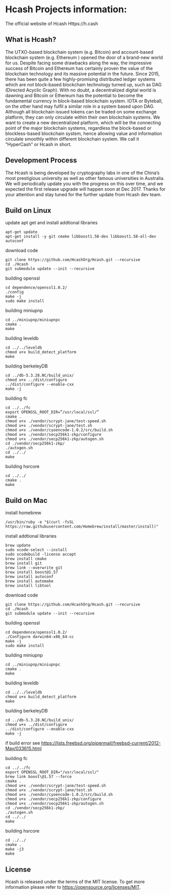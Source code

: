 Hcash Projects information:
=====================================

The official website of Hcash Https://h.cash

What is Hcash?
--------------

The UTXO-based blockchain system (e.g. Bitcoin) and account-based blockchain system (e.g. Ethereum ) opened the door of a brand-new world for us. Despite facing some drawbacks along the way, the impressive success of Bitcoin and Ethereum has certainly proven the value of the blockchain technology and its massive potential in the future. Since 2015, there has been quite a few highly-promising distributed ledger systems which are not block-based blockchain technology turned up, such as DAG (Directed Acyclic Graph). With no doubt, a decentralized digital world is dawning and Bitcoin or Ethereum has the potential to become the fundamental currency in block-based blockchain system. IOTA or Byteball, on the other hand may fulfil a similar role in a system based upon DAG. Although all blockchain issued tokens can be traded on some exchange platform, they can only circulate within their own blockchain systems. We want to create a new decentralized platform, which will be the connecting point of the major blockchain systems, regardless the block-based or blockless-based blockchain system, hence allowing value and information circulate smoothly within different blockchain system. We call it “HyperCash” or Hcash in short.

Development Process
-------------------

The Hcash is being developed by cryptography labs in one of the China’s most prestigious university as well as other famous universities in Australia. We will periodically update you with the progress on this over time, and we expected the first release upgrade will happen soon at Dec 2017. Thanks for your attention and stay tuned for the further update from Hcash dev team.

Build on Linux
-------------------

update apt get and install addtional libraries

```
apt-get update
apt-get install -y git cmake libboost1.58-dev libboost1.58-all-dev autoconf
```

download code

```
git clone https://github.com/HcashOrg/Hcash.git --recursive
cd ./Hcash
git submodule update --init --recursive
```

building openssl

```
cd dependence/openssl1.0.2/
./config
make -j
sudo make install
```

building miniupnp

```
cd ../miniupnp/miniupnpc
cmake .
make
```

building leveldb

```
cd ../../leveldb
chmod u+x build_detect_platform
make
```

building berkeleyDB

```
cd ../db-5.3.28.NC/build_unix/
chmod u+x ../dist/configure
../dist/configure --enable-cxx
make -j
```

building fc

```
cd ../../fc
export OPENSSL_ROOT_DIR=”/usr/local/ssl/”
cmake .
chmod u+x ./vendor/scrypt-jane/test-speed.sh
chmod u+x ./vendor/scrypt-jane/test.sh
chmod u+x ./vendor/cyoencode-1.0.2/src/build.sh
chmod u+x ./vendor/secp256k1-zkp/configure
chmod u+x ./vendor/secp256k1-zkp/autogen.sh
cd ./vendor/secp256k1-zkp/
./autogen.sh
cd ../../
make
```

building hsrcore

```
cd ../../
cmake .
make
```

Build on Mac
-------------------


install homebrew

```
/usr/bin/ruby -e "$(curl -fsSL https://raw.githubusercontent.com/Homebrew/install/master/install)"
```

install addtional libraries

```
brew update
sudo xcode-select --install
sudo xcodebuild -license accept
brew install cmake
brew install git
brew link --overwrite git
brew install boost@1.57
brew install autoconf
brew install automake
brew install libtool
```

download code

```
git clone https://github.com/HcashOrg/Hcash.git --recursive
cd ./Hcash
git submodule update --init --recursive
```

building openssl

```
cd dependence/openssl1.0.2/
./Configure darwin64-x86_64-cc
make -j
sudo make install
```

building miniupnp

```
cd ../miniupnp/miniupnpc
cmake .
make
```

building leveldb

```
cd ../../leveldb
chmod u+x build_detect_platform
make
```

building berkeleyDB

```
cd ../db-5.3.28.NC/build_unix/
chmod u+x ../dist/configure
../dist/configure --enable-cxx
make -j
```
if build error see https://lists.freebsd.org/pipermail/freebsd-current/2012-May/033615.html

building fc

```
cd ../../fc
export OPENSSL_ROOT_DIR="/usr/local/ssl/"
brew link boost\@1.57 --force
cmake .
chmod u+x ./vendor/scrypt-jane/test-speed.sh
chmod u+x ./vendor/scrypt-jane/test.sh
chmod u+x ./vendor/cyoencode-1.0.2/src/build.sh
chmod u+x ./vendor/secp256k1-zkp/configure
chmod u+x ./vendor/secp256k1-zkp/autogen.sh
cd ./vendor/secp256k1-zkp/
./autogen.sh
cd ../../
make
```

building hsrcore
```
cd ../../
cmake .
make -j3
make
```

License
-------

Hcash is released under the terms of the MIT license. To get more information please refer to  https://opensource.org/licenses/MIT.
